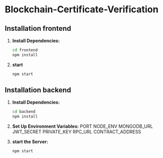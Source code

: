 # Blockchain-Certificate-Verification

## Installation frontend

1. **Install Dependencies:**
   ```bash
   cd frontend
   npm install
   
3. **start**
    ```bash
    npm start
    
## Installation backend

1. **Install Dependencies:**
   ```bash
   cd backend
   npm install

2. **Set Up Environment Variables:**
   PORT 
   NODE_ENV 
   MONGODB_URL 
   JWT_SECRET 
   PRIVATE_KEY
   RPC_URL
   CONTRACT_ADDRESS
   
3. **start the Server:**
    ```bash
    npm start
